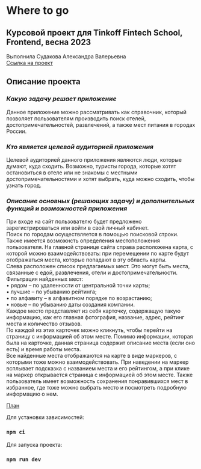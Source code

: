 # Where to go

## Курсовой проект для Tinkoff Fintech School, Frontend, весна 2023
Выполнила Судакова Александра Валерьевна  
[Ссылка на проект](https://coursework-asudakova.vercel.app/)

## Описание проекта
### *Какую задачу решает приложение*  
Данное приложение можно рассматривать как справочник, который позволяет пользователям производить поиск отелей, достопримечательностей, развлечений, а также мест питания в городах России.
### *Кто является целевой аудиторией приложения*  
Целевой аудиторией данного приложения являются люди, которые думают, куда сходить. Возможно, туристы города, которые хотят остановиться в отеле или не знакомы с местными достопримечательностями и хотят выбрать, куда можно сходить, чтобы узнать город.
### *Описание основных (решающих задачу) и дополнительных функций и возможностей приложения*  
При входе на сайт пользователю будет предложено зарегистрироваться или войти в свой личный кабинет.  
Поиск по городам осуществляется в помощью поисковой строки. Также имеется возможнсть определения местоположения пользователя.
На главной странице сайта справа расположена карта, с которой можно взаимодействовать: при перемещении по карте будут отображаться места, которые попадают в эту область карты.  
Слева расположен список предлагаемых мест. Это могут быть места, связанные с едой, развлечения, отели и достопримечательности.  
Фильтрация найденных мест:  
•	рядом – по удаленности от центральной точки карты;  
•	лучшие – по убыванию рейтинга;  
•	по алфавиту –  в алфавитном порядке по возрастанию;  
•	новые – по убыванию даты создания компании.  
Каждое место представляет из себя карточку, содержащую такую информацию, как его главная фотография, название, адрес, рейтинг места и количество отзывов.  
По каждой из этих карточек можно кликнуть, чтобы перейти на страницу с информацией об этом месте. Помимо информации, которая была на карточке, данная страница содержит описание места (если оно есть) и время работы места.  
Все найденные места отображаются на карте в виде маркеров, с которыми тоже можно взаимодействовать. При наведении на маркер всплывает подсказка с названием места и его рейтингом, а при клике на маркер открывается страница с информацией об этом месте.
Также пользователь имеет возможность сохранения понравившихся мест в избранное, где тоже можно выбрать место и посмотреть подробную информацию о нем.

[План](https://docs.google.com/document/d/1r8LIuEX_w71j6Np-cXQunnFkjRgYZFn_KJPPyiR40uU/edit?usp=sharing)

Для установки зависимостей:

### `npm ci`  
  
Для запуска проекта:

### `npm run dev`
